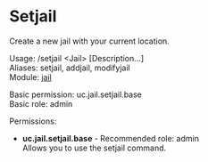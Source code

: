 Setjail
====
Create a new jail with your current location.

Usage: /setjail \<Jail\> \[Description…\]<br>
Aliases: setjail, addjail, modifyjail<br>
Module: [jail](../modules/jail.md)<br>

Basic permission: uc.jail.setjail.base<br>
Basic role: admin<br>

Permissions: <br>
* **uc.jail.setjail.base** - Recommended role: admin<br>Allows you to use the setjail command.
